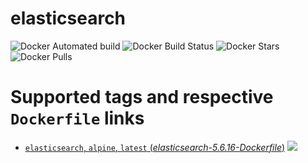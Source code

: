 # elasticsearch

![Docker Automated build](https://img.shields.io/docker/automated/ygqygq2/elasticsearch.svg) ![Docker Build Status](https://img.shields.io/docker/build/ygqygq2/elasticsearch.svg) ![Docker Stars](https://img.shields.io/docker/stars/ygqygq2/elasticsearch.svg) ![Docker Pulls](https://img.shields.io/docker/pulls/ygqygq2/elasticsearch.svg)

# Supported tags and respective `Dockerfile` links

- [`elasticsearch`, `alpine`, `latest` (*elasticsearch-5.6.16-Dockerfile*)](https://github.com/ygqygq2/kubernetes-gitlab-autodevops/blob/master/elasticsearch/elasticsearch-5.6.16-Dockerfile) [![](https://images.microbadger.com/badges/image/ygqygq2/elasticsearch.svg)](http://microbadger.com/images/ygqygq2/elasticsearch "Get your own image badge on microbadger.com")
